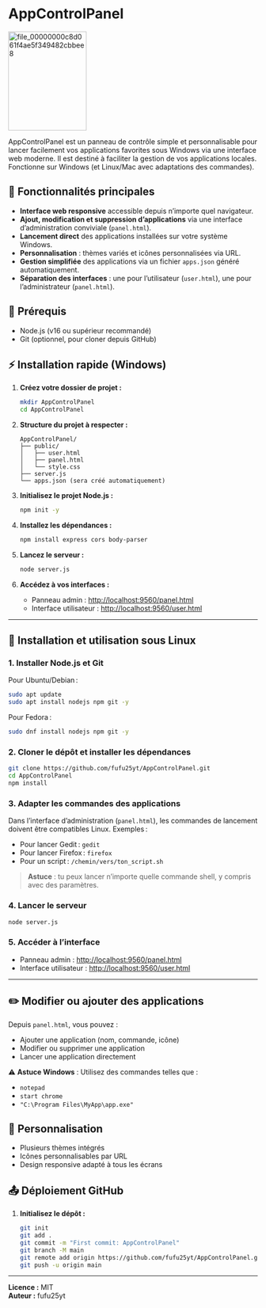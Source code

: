 # AppControlPanel

<img width="158" height="200" alt="file_00000000c8d061f4ae5f349482cbbee8" src="https://github.com/user-attachments/assets/4802027a-69b6-4d8a-888d-699aa826b85b" />

AppControlPanel est un panneau de contrôle simple et personnalisable pour lancer facilement vos applications favorites sous Windows via une interface web moderne. Il est destiné à faciliter la gestion de vos applications locales. Fonctionne sur Windows (et Linux/Mac avec adaptations des commandes).

## 🚀 Fonctionnalités principales

- **Interface web responsive** accessible depuis n’importe quel navigateur.
- **Ajout, modification et suppression d’applications** via une interface d’administration conviviale (`panel.html`).
- **Lancement direct** des applications installées sur votre système Windows.
- **Personnalisation** : thèmes variés et icônes personnalisées via URL.
- **Gestion simplifiée** des applications via un fichier `apps.json` généré automatiquement.
- **Séparation des interfaces** : une pour l’utilisateur (`user.html`), une pour l’administrateur (`panel.html`).

## 🔧 Prérequis

- Node.js (v16 ou supérieur recommandé)
- Git (optionnel, pour cloner depuis GitHub)

## ⚡ Installation rapide (Windows)

1. **Créez votre dossier de projet :**
    ```bash
    mkdir AppControlPanel
    cd AppControlPanel
    ```

2. **Structure du projet à respecter :**
    ```
    AppControlPanel/
    ├── public/
    │   ├── user.html
    │   ├── panel.html
    │   └── style.css
    ├── server.js
    └── apps.json (sera créé automatiquement)
    ```

3. **Initialisez le projet Node.js :**
    ```bash
    npm init -y
    ```

4. **Installez les dépendances :**
    ```bash
    npm install express cors body-parser
    ```

5. **Lancez le serveur :**
    ```bash
    node server.js
    ```

6. **Accédez à vos interfaces :**
    - Panneau admin : [http://localhost:9560/panel.html](http://localhost:9560/panel.html)
    - Interface utilisateur : [http://localhost:9560/user.html](http://localhost:9560/user.html)

---

## 🐧 Installation et utilisation sous Linux

### 1. Installer Node.js et Git

Pour Ubuntu/Debian :
```bash
sudo apt update
sudo apt install nodejs npm git -y
```
Pour Fedora :
```bash
sudo dnf install nodejs npm git -y
```

### 2. Cloner le dépôt et installer les dépendances
```bash
git clone https://github.com/fufu25yt/AppControlPanel.git
cd AppControlPanel
npm install
```

### 3. Adapter les commandes des applications
Dans l’interface d’administration (`panel.html`), les commandes de lancement doivent être compatibles Linux. Exemples :
- Pour lancer Gedit : `gedit`
- Pour lancer Firefox : `firefox`
- Pour un script : `/chemin/vers/ton_script.sh`

> **Astuce** : tu peux lancer n’importe quelle commande shell, y compris avec des paramètres.

### 4. Lancer le serveur
```bash
node server.js
```

### 5. Accéder à l’interface
- Panneau admin : [http://localhost:9560/panel.html](http://localhost:9560/panel.html)
- Interface utilisateur : [http://localhost:9560/user.html](http://localhost:9560/user.html)

---

## ✏️ Modifier ou ajouter des applications

Depuis `panel.html`, vous pouvez :
- Ajouter une application (nom, commande, icône)
- Modifier ou supprimer une application
- Lancer une application directement

⚠️ **Astuce Windows** : Utilisez des commandes telles que :
- `notepad`
- `start chrome`
- `"C:\Program Files\MyApp\app.exe"`

## 🌈 Personnalisation

- Plusieurs thèmes intégrés
- Icônes personnalisables par URL
- Design responsive adapté à tous les écrans

## 📤 Déploiement GitHub

1. **Initialisez le dépôt :**
    ```bash
    git init
    git add .
    git commit -m "First commit: AppControlPanel"
    git branch -M main
    git remote add origin https://github.com/fufu25yt/AppControlPanel.git
    git push -u origin main
    ```

---

**Licence :** MIT  
**Auteur :** fufu25yt

